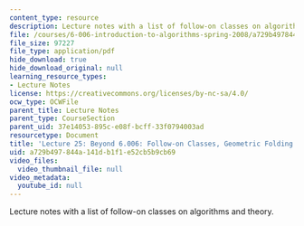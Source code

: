 ```yaml
---
content_type: resource
description: Lecture notes with a list of follow-on classes on algorithms and theory.
file: /courses/6-006-introduction-to-algorithms-spring-2008/a729b497844a141db1f1e52cb5b9cb69_lec25.pdf
file_size: 97227
file_type: application/pdf
hide_download: true
hide_download_original: null
learning_resource_types:
- Lecture Notes
license: https://creativecommons.org/licenses/by-nc-sa/4.0/
ocw_type: OCWFile
parent_title: Lecture Notes
parent_type: CourseSection
parent_uid: 37e14053-895c-e08f-bcff-33f0794003ad
resourcetype: Document
title: 'Lecture 25: Beyond 6.006: Follow-on Classes, Geometric Folding Algorithms'
uid: a729b497-844a-141d-b1f1-e52cb5b9cb69
video_files:
  video_thumbnail_file: null
video_metadata:
  youtube_id: null
---
```

Lecture notes with a list of follow-on classes on algorithms and theory.